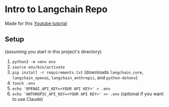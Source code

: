# Intro to Langchain Repo
Made for this [Youtube tutorial](https://youtu.be/4lOC8eLY7EI)

## Setup
(assuming you start in this project's directory)
1. `python3 -m venv env`
2. `source env/bin/activate`
3. `pip install -r requirements.txt` (downloads `langchain_core`, `langchain_openai`, `langchain_anthropic`, and `python-dotenv`)
4. `touch .env`
5. `echo 'OPENAI_API_KEY=<YOUR API KEY>' > .env` 
6. `echo 'ANTHROPIC_API_KEY=<YOUR API KEY>' >> .env`  (optional if you want to use Claude)